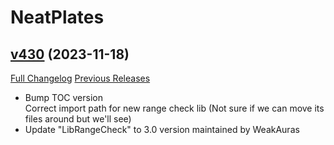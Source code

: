 # NeatPlates

## [v430](https://github.com/Luxocracy/NeatPlates/tree/v430) (2023-11-18)
[Full Changelog](https://github.com/Luxocracy/NeatPlates/compare/v429...v430) [Previous Releases](https://github.com/Luxocracy/NeatPlates/releases)

- Bump TOC version  
    Correct import path for new range check lib (Not sure if we can move its files around but we'll see)  
- Update "LibRangeCheck" to 3.0 version maintained by WeakAuras  
